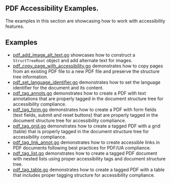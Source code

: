 ## PDF Accessibility Examples.

The examples in this section are showcasing how to work with accessibility features.

## Examples

- [pdf_add_image_alt_text.go](pdf_add_image_alt_text.go) showcases how to construct a `StructTreeRoot` object and add alternate text for images.
- [pdf_copy_page_with_accessibility.go](pdf_copy_page_with_accessibility.go) demonstrates how to copy pages from an existing PDF file to a new PDF file and preserve the structure tree information.
- [pdf_set_language_identifier.go](pdf_set_language_identifier.go) demonstrates how to set the language identifier for the document and its content.
- [pdf_tag_annots.go](pdf_tag_annots.go) demonstrates how to create a PDF with text annotations that are properly tagged in the document structure tree for accessibility compliance.
- [pdf_tag_form.go](pdf_tag_form.go) demonstrates how to create a PDF with form fields (text fields, submit and reset buttons) that are properly tagged in the document structure tree for accessibility compliance.
- [pdf_tag_grid.go](pdf_tag_grid.go) demonstrates how to create a tagged PDF with a grid (table) that is properly tagged in the document structure tree for accessibility compliance.
- [pdf_tag_link_annot.go](pdf_tag_link_annot.go) demonstrates how to create accessible links in PDF documents following best practices for PDF/UA compliance.
- [pdf_tag_list.go](pdf_tag_list.go) demonstrates how to create a tagged PDF document with nested lists using proper accessibility tags and document structure tree.
- [pdf_tag_table.go](pdf_tag_table.go) demonstrates how to create a tagged PDF with a table that includes proper tagging structure for accessibility compliance.